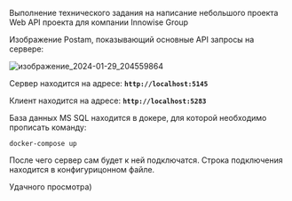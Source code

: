 Выполнение технического задания на написание небольшого проекта Web API проекта для компании Innowise Group

Изображение Postam, показывающий основные API запросы на сервере:

![изображение_2024-01-29_204559864](https://github.com/Odinson137/InnowiseFridge_project/assets/87028237/501eb068-ffc5-4c53-b3cb-a3783481d6d2)


Сервер находится на адресе: **`http://localhost:5145`**

Клиент находится на адресе: **`http://localhost:5283`**

База данных MS SQL находится в докере, для которой необходимо прописать команду:

```
docker-compose up
```

После чего сервер сам будет к ней подключатся. Строка подключения находится в конфигурицонном файле.

Удачного просмотра)
